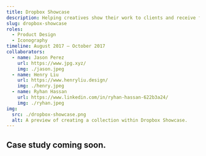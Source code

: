 ```yaml
---
title: Dropbox Showcase
description: Helping creatives show their work to clients and receive feedback.
slug: dropbox-showcase
roles:
  - Product Design
  - Iconography
timeline: August 2017 – October 2017
collaborators:
  - name: Jason Perez
    url: https://www.jpg.xyz/
    img: ./jason.jpeg
  - name: Henry Liu
    url: https://www.henryliu.design/
    img: ./henry.jpeg
  - name: Ryhan Hassan
    url: https://www.linkedin.com/in/ryhan-hassan-622b3a24/
    img: ./ryhan.jpeg
img:
  src: ./dropbox-showcase.png
  alt: A preview of creating a collection within Dropbox Showcase.
---
```


## Case study coming soon.
